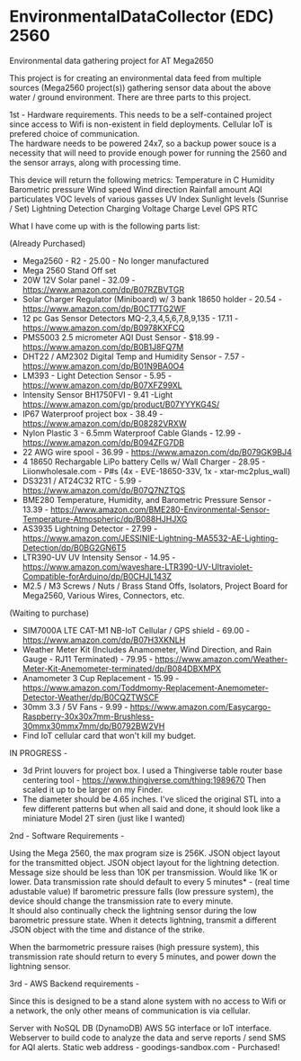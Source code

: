 # EnvironmentalDataCollector (EDC) 2560
Environmental data gathering project for AT Mega2650

This project is for creating an environmental data feed from multiple sources (Mega2560 project(s)) gathering sensor data about the above water / ground environment.  There are three parts to this project.  
  
1st - Hardware requirements.  This needs to be a self-contained project since access to Wifi is non-existent in field deployments.  Cellular IoT is prefered choice of communication.  
                              The hardware needs to be powered 24x7, so a backup power souce is a necessity that will need to provide enough power for running the 2560 and the sensor arrays, along with                                        processing time.

This device will return the following metrics:
Temperature in C 
Humidity
Barometric pressure
Wind speed
Wind direction
Rainfall amount
AQI particulates
VOC levels of various gasses
UV Index
Sunlight levels (Sunrise / Set)
Lightning Detection
Charging Voltage
Charge Level
GPS
RTC

What I have come up with is the following parts list:

(Already Purchased)
* Mega2560 - R2 - 25.00 - No longer manufactured
* Mega 2560 Stand Off set
* 20W 12V Solar panel - 32.09 - https://www.amazon.com/dp/B07RZBVTGR
* Solar Charger Regulator (Miniboard) w/ 3 bank 18650 holder - 20.54 - https://www.amazon.com/dp/B0CT7TG2WF
* 12 pc Gas Sensor Detectors MQ-2,3,4,5,6,7,8,9,135 - 17.11 - https://www.amazon.com/dp/B0978KXFCQ
* PMS5003 2.5 micrometer AQI Dust Sensor - $18.99 - https://www.amazon.com/dp/B0B1J8FQ7M
* DHT22 / AM2302 Digital Temp and Humidity Sensor - 7.57 - https://www.amazon.com/dp/B01N9BA0O4
* LM393 - Light Detection Sensor - 5.95 - https://www.amazon.com/dp/B07XFZ99XL
* Intensity Sensor BH1750FVI - 9.41 -Light https://www.amazon.com/gp/product/B07YYYKG4S/
* IP67 Waterproof project box - 38.49 - https://www.amazon.com/dp/B08282VRXW
* Nylon Plastic 3 - 6.5mm Waterproof Cable Glands - 12.99 - https://www.amazon.com/dp/B094ZFG7DB
* 22 AWG wire spool - 36.99 - https://www.amazon.com/dp/B079GK9BJ4
* 4 18650 Rechargable LiPo battery Cells w/ Wall Charger - 28.95 - Liionwholesale.com - P#s (4x - EVE-18650-33V, 1x - xtar-mc2plus_wall)
* DS3231 / AT24C32 RTC - 5.99 - https://www.amazon.com/dp/B07Q7NZTQS
* BME280 Temperature, Humidity, and Barometric Pressure Sensor - 13.39 - https://www.amazon.com/BME280-Environmental-Sensor-Temperature-Atmospheric/dp/B088HJHJXG
* AS3935 Lightning Detector - 27.99 - https://www.amazon.com/JESSINIE-Lightning-MA5532-AE-Lighting-Detection/dp/B0BG2GN6T5
* LTR390-UV UV Intensity Sensor - 14.95 - https://www.amazon.com/waveshare-LTR390-UV-Ultraviolet-Compatible-forArduino/dp/B0CHJL143Z
* M2.5 / M3 Screws / Nuts / Brass Stand Offs, Isolators, Project Board for Mega2560, Various Wires, Connectors, etc.


(Waiting to purchase)
* SIM7000A LTE CAT-M1 NB-IoT Cellular / GPS shield - 69.00 - https://www.amazon.com/dp/B07H3XKNLH
* Weather Meter Kit (Includes Anamometer, Wind Direction, and Rain Gauge - RJ11 Terminated) - 79.95 - https://www.amazon.com/Weather-Meter-Kit-Anemometer-terminated/dp/B084DBXMPX
* Anamometer 3 Cup Replacement - 15.99 - https://www.amazon.com/Toddmomy-Replacement-Anemometer-Detector-Weather/dp/B0CQZTWSCF
* 30mm 3.3 / 5V Fans - 9.99 - https://www.amazon.com/Easycargo-Raspberry-30x30x7mm-Brushless-30mmx30mmx7mm/dp/B0792BW2VH
* Find IoT cellular card that won't kill my budget.

IN PROGRESS - 

* 3d Print louvers for project box.  I used a Thingiverse table router base centering tool - https://www.thingiverse.com/thing:1989670  Then scaled it up to be larger on my Finder.
* The diameter should be 4.65 inches.  I've sliced the original STL into a few different patterns but when all said and done, it should look like a miniature Model 2T siren (just like I wanted)


2nd - Software Requirements -

Using the Mega 2560, the max program size is 256K.
JSON object layout for the transmitted object.
JSON object layout for the lightning detection.
Message size should be less than 10K per transmission.  Would like 1K or lower.
Data transmission rate should default to every 5 minutes* - (real time adustable value)
If barometric pressure falls (low pressure system), the device should change the transmission rate to every minute.  
It should also continually check the lightning sensor during the low barometric pressure state. When it detects lightning, transmit a different 
JSON object with the time and distance of the strike.

When the barmometric pressure raises (high pressure system), this transmission rate should return to every 5 minutes, and power down the lightning sensor.
                                

3rd - AWS Backend requirements - 

Since this is designed to be a stand alone system with no access to Wifi or a network, the only other means of communication is via cellular.  

Server with NoSQL DB (DynamoDB)
AWS 5G interface or IoT interface.
Webserver to build code to analyze the data and serve reports / send SMS for AQI alerts.
Static web address - goodings-sandbox.com - Purchased!
